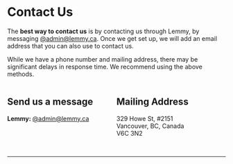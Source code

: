 # Contact Us

The **best way to contact us** is by contacting us through Lemmy, by messaging [@admin@lemmy.ca](https://lemmy.ca/u/admin). Once we get set up, we will add an email address that you can also use to contact us.

While we have a phone number and mailing address, there may be significant delays in response time. We recommend using the above methods.


<div style="display: flex; justify-content: space-around; width: 100%;">
    <div style="width: 50%;">
        <h2>Send us a message</h2>
        <p><strong>Lemmy: </strong><a href="https://lemmy.ca/u/admin">@admin@lemmy.ca</a></p>
    </div>
    <div style="width: 50%;">
        <h2>Mailing Address</h2>
        <p>
            329 Howe St, #2151<br>
            Vancouver, BC, Canada<br>
            V6C 3N2<br>
        </p>
    </div>
</div>

<br>

---